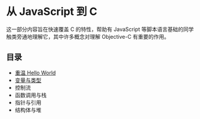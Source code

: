 # 从 JavaScript 到 C

这一部分内容旨在快速覆盖 C 的特性，帮助有 JavaScript 等脚本语言基础的同学触类旁通地理解它，其中许多概念对理解 Objective-C 有重要的作用。


## 目录

* [重温 Hello World](./hello-world)
* [变量与类型](./variable-types)
* 控制流
* 函数调用与栈
* 指针与引用
* 结构体与堆
